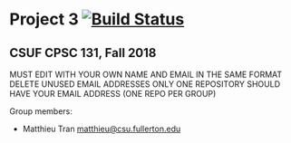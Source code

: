 # Project 3 [![Build Status](https://travis-ci.com/CSUF-CPSC-131-Fall2018/project3-6-matthieus-team.svg?token=ytDsNeRiqKJHxy9xKzEX&branch=master)](https://travis-ci.com/CSUF-CPSC-131-Fall2018/project3-6-matthieus-team)
## CSUF CPSC 131, Fall 2018

MUST EDIT WITH YOUR OWN NAME AND EMAIL IN THE SAME FORMAT
DELETE UNUSED EMAIL ADDRESSES
ONLY ONE REPOSITORY SHOULD HAVE YOUR EMAIL ADDRESS (ONE REPO PER GROUP)

Group members:
- Matthieu Tran matthieu@csu.fullerton.edu
